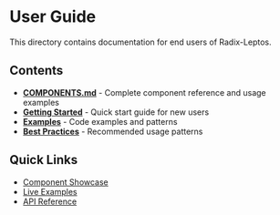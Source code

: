 # User Guide

This directory contains documentation for end users of Radix-Leptos.

## Contents

- **[COMPONENTS.md](./COMPONENTS.md)** - Complete component reference and usage examples
- **[Getting Started](./getting-started.md)** - Quick start guide for new users
- **[Examples](./examples.md)** - Code examples and patterns
- **[Best Practices](./best-practices.md)** - Recommended usage patterns

## Quick Links

- [Component Showcase](https://radix-leptos.dev/examples/component_showcase.html)
- [Live Examples](https://radix-leptos.dev/examples/)
- [API Reference](../api-reference/API_REFERENCE.md)
